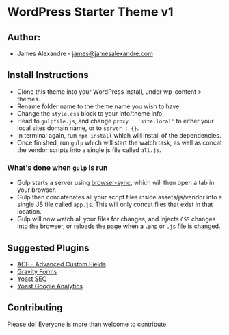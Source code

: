 # WordPress Starter Theme v1

## Author:
* James Alexandre - james@jamesalexandre.com

## Install Instructions

- Clone this theme into your WordPress install, under wp-content > themes.
- Rename folder name to the theme name you wish to have.
- Change the `style.css` block to your info/theme info.
- Head to `gulpfile.js`, and change `proxy : 'site.local'` to either your local sites domain name, or to `server : {}`.
- In terminal again, run `npm install` which will install of the dependencies.
- Once finished, run `gulp` which will start the watch task, as well as concat the vendor scripts into a single js file called `all.js`.

### What's done when `gulp` is run
- Gulp starts a server using [browser-sync](https://browsersync.io/), which will then open a tab in your browser.
- Gulp then concatenates all your script files inside assets/js/vendor into a single JS file called `app.js`. This will only concat files that exist in that location.
- Gulp will now watch all your files for changes, and injects `CSS` changes into the browser, or reloads the page when a `.php` or `.js` file is changed.

## Suggested Plugins
- [ACF - Advanced Custom Fields](http://www.advancedcustomfields.com)
- [Gravity Forms](http://www.gravityforms.com/)
- [Yoast SEO](https://wordpress.org/plugins/wordpress-seo/)
- [Yoast Google Analytics](https://wordpress.org/plugins/google-analytics-for-wordpress/)

## Contributing
Please do! Everyone is more than welcome to contribute.